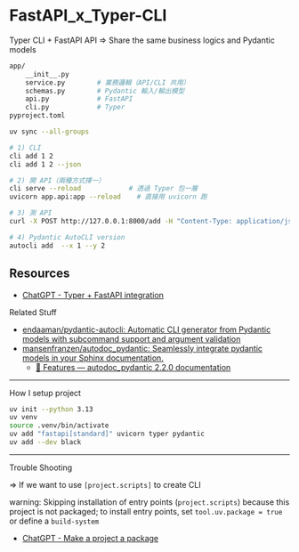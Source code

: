 # FastAPI_x_Typer-CLI

Typer CLI + FastAPI API => Share the same business logics and Pydantic models

```bash
app/
    __init__.py
    service.py        # 業務邏輯（API/CLI 共用）
    schemas.py        # Pydantic 輸入/輸出模型
    api.py            # FastAPI
    cli.py            # Typer
pyproject.toml
```

```bash
uv sync --all-groups
```

```bash
# 1) CLI
cli add 1 2
cli add 1 2 --json

# 2) 開 API（兩種方式擇一）
cli serve --reload            # 透過 Typer 包一層
uvicorn app.api:app --reload    # 直接用 uvicorn 跑

# 3) 測 API
curl -X POST http://127.0.0.1:8000/add -H "Content-Type: application/json" -d '{"x":1,"y":2}'

# 4) Pydantic AutoCLI version
autocli add  --x 1 --y 2
```

## Resources

- [ChatGPT - Typer + FastAPI integration](https://chatgpt.com/s/t_68a59f7d2e888191a1bbc64bfb74d55a)

Related Stuff

- [endaaman/pydantic-autocli: Automatic CLI generator from Pydantic models with subcommand support and argument validation](https://github.com/endaaman/pydantic-autocli)
- [mansenfranzen/autodoc_pydantic: Seamlessly integrate pydantic models in your Sphinx documentation.](https://github.com/mansenfranzen/autodoc_pydantic)
  - [🌟 Features — autodoc_pydantic 2.2.0 documentation](https://autodoc-pydantic.readthedocs.io/en/stable/index.html)

---

How I setup project

```bash
uv init --python 3.13
uv venv
source .venv/bin/activate
uv add "fastapi[standard]" uvicorn typer pydantic
uv add --dev black
```

---

Trouble Shooting

=> If we want to use `[project.scripts]` to create CLI

warning: Skipping installation of entry points (`project.scripts`) because this project is not packaged; to install entry points, set `tool.uv.package = true` or define a `build-system`

- [ChatGPT - Make a project a package](https://chatgpt.com/share/68a59f97-bf00-8012-a3d8-2cae1fb96614)
